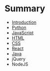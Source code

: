 # Summary

* [Introduction](README.md)
* [Python](python.md)
* [JavaScript](javascript.md)
* [HTML](html.md)
* [CSS](css.md)
* [React](react.md)
* [Java](java.md)
* jQuery
* NodeJS

